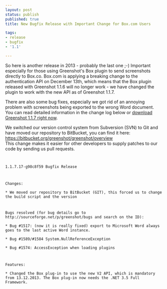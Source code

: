 ```yaml
---
layout: post
status: publish
published: true
title: New Bugfix Release with Important Change for Box.com Users

tags:
- release
- bugfix
- '1.1'

---
```

<p>So here is another release in 2013 - probably the last one ;-) Important especially for those using Greenshot's Box plugin to send screenshots directly to Box.co. Box.com is applying a breaking change to the authentication API on December 13th, which means that the Box plugin released with Greenshot 1.1.6 will no longer work - we have changed the plugin to work with the new API as of Greenshot 1.1.7.</p>
<p>There are also some bug fixes, especially we got rid of an annoying problem with screenshots being exported to the wrong Word document.<br />
You can read detailed information in the change log below or <a href="/downloads/" title="Downloads">download Greenshot 1.1.7 right now</a>.</p>
<p>We switched our version control system from Subversion (SVN) to Git and have moved our repository to BitBucket, you can find it here: <a href="https://bitbucket.org/greenshot/greenshot/overview">https://bitbucket.org/greenshot/greenshot/overview</a><br />
This change makes it easier for other developers to supply patches to our code by sending us pull requests.</p>
<p><code><br />
1.1.7.17-g98c8f59 Bugfix Release</p>
<p>Changes:<br />
* We moved our repository to BitBucket (GIT), this forced us to change the build script and the version</p>
<p>Bugs resolved (for bug details go to http://sourceforge.net/p/greenshot/bugs and search on the ID):<br />
* Bug #1517: (now it is really fixed) export to Microsoft Word always goes to the last active Word instance.<br />
* Bug #1589/#1584 System.NullReferenceException<br />
* Bug #1574: AccessException when loading plugins</p>
<p>Features:<br />
* Changed the Box plug-in to use the new V2 API, which is mandatory from 13.12.2013. The Box plug-in now needs the .NET 3.5 Full Framework.<br />
</code></p>
